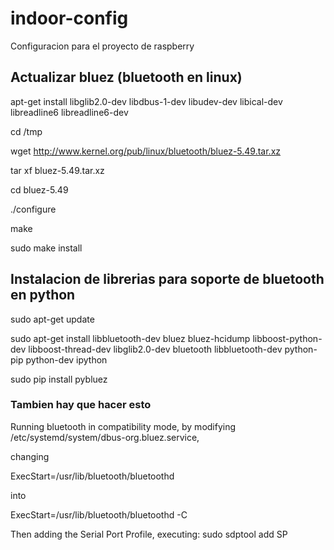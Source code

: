 # indoor-config
Configuracion para el proyecto de raspberry

## Actualizar bluez (bluetooth en linux)
apt-get install libglib2.0-dev libdbus-1-dev libudev-dev libical-dev libreadline6 libreadline6-dev

cd /tmp

wget http://www.kernel.org/pub/linux/bluetooth/bluez-5.49.tar.xz

tar xf bluez-5.49.tar.xz

cd bluez-5.49

./configure

make

sudo make install

## Instalacion de librerias para soporte de bluetooth en python
sudo apt-get update

sudo apt-get install libbluetooth-dev bluez bluez-hcidump  libboost-python-dev libboost-thread-dev libglib2.0-dev bluetooth libbluetooth-dev python-pip python-dev ipython

sudo pip install pybluez

### Tambien hay que hacer esto

Running bluetooth in compatibility mode,
by modifying /etc/systemd/system/dbus-org.bluez.service,

changing

ExecStart=/usr/lib/bluetooth/bluetoothd

into

ExecStart=/usr/lib/bluetooth/bluetoothd -C

Then adding the Serial Port Profile, executing:  sudo sdptool add SP
